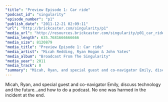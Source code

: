 ```yaml
---
"title": "Preview Episode 1: Car ride"
"podcast_id": "singularity"
"episode_number": "p1"
"publish_date": "2011-12-21 02:09:11"
"url": "http://brickcaster.com/singularity/p1"
"media_url": "http://resources.brickcaster.com/singularity/p01_car_ride.mp3"
"media_length": 635.7681666666666
"media_size": 8120879
"media_title": "Preview Episode 1: Car ride"
"media_artist": "Micah Redding, Ryan Hogan & John Yates"
"media_album": "Broadcast From The Singularity"
"media_year": 2011
"media_track": 0
"summary": "Micah, Ryan, and special guest and co-navigator Emily, discuss technology and the future...and how to do a podcast. No one was harmed in the incident at the end."
---
```

Micah, Ryan, and special guest and co-navigator Emily, discuss technology and the future...and how to do a podcast. No one was harmed in the incident at the end.
